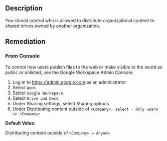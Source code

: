 ## Description

You should control who is allowed to distribute organizational content to shared drives owned by another organization.

## Remediation

### From Console

To control how users publish files to the web or make visible to the world as public or unlisted, use the Google Workspace Admin Console:

1. Log in to https://admin.google.com as an administrator
2. Select `Apps`
3. Select `Google Workspace`
4. Select `Drive and Docs`
5. Under Sharing settings, select Sharing options
6. Under Distributing content outside of `<Company>, select - Only users in <Company>`

**Default Value:**

Distributing content outside of `<Company> = Anyone`